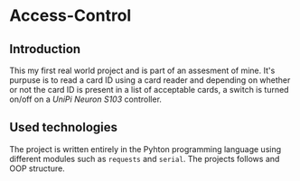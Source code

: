 # Access-Control

## Introduction
This my first real world project and is part of an assesment of mine. It's purpuse is to read a card ID using a card reader and depending on whether or not the card ID is present in a list of acceptable cards, a switch is turned on/off on a *UniPi Neuron S103* controller.

## Used technologies
The project is written entirely in the Pyhton programming language using different modules such as `requests` and `serial`. The projects follows and OOP structure.
